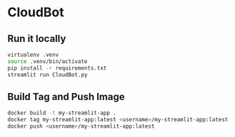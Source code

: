 # CloudBot

## Run it locally

```bash
virtualenv .venv
source .venv/bin/activate
pip install -r requirements.txt
streamlit run CloudBot.py
```

## Build Tag and Push Image

```bash
docker build -t my-streamlit-app .
docker tag my-streamlit-app:latest <username>/my-streamlit-app:latest
docker push <username>/my-streamlit-app:latest
```

